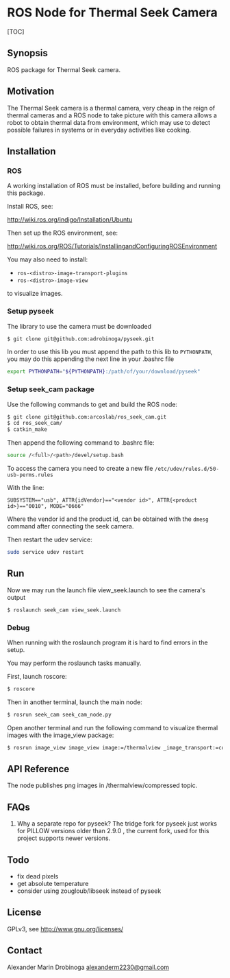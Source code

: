 # ROS Node for Thermal Seek Camera

[TOC]

## Synopsis

ROS package for Thermal Seek camera.

## Motivation

The Thermal Seek camera is a thermal camera, very cheap in the reign of thermal cameras and a ROS node to take picture with this camera allows a robot to obtain thermal data from environment, which may use to detect possible failures in systems or in everyday activities like cooking.

## Installation

### ROS

A working installation of ROS must be installed, before building and running this package.

Install ROS, see:

http://wiki.ros.org/indigo/Installation/Ubuntu

Then set up the ROS environment, see:

http://wiki.ros.org/ROS/Tutorials/InstallingandConfiguringROSEnvironment

You may also need to install:

- `ros-<distro>-image-transport-plugins`
- `ros-<distro>-image-view`

to visualize images.

### Setup pyseek

The library to use the camera must be downloaded

```bash
$ git clone git@github.com:adrobinoga/pyseek.git
```

In order to use this lib you must append the path to this lib to `PYTHONPATH`, you may do this appending the next line in your .bashrc file

```bash
export PYTHONPATH="${PYTHONPATH}:/path/of/your/download/pyseek"
```

### Setup seek_cam package

Use the following commands to get and build the ROS node:

```bash
$ git clone git@github.com:arcoslab/ros_seek_cam.git
$ cd ros_seek_cam/
$ catkin_make
```

Then append the following command to .bashrc file:

```bash
source /<full>/<path>/devel/setup.bash
```

To access the camera you need to create a new file `/etc/udev/rules.d/50-usb-perms.rules`

With the line:

```
SUBSYSTEM=="usb", ATTR{idVendor}=="<vendor id>", ATTR{<product id>}=="0010", MODE="0666"
```

Where the vendor id and the product id, can be obtained with the `dmesg` command after connecting the seek camera.

Then restart the udev service:
```bash
sudo service udev restart
```

## Run

Now we may run the launch file view_seek.launch to see the camera's output

```bash
$ roslaunch seek_cam view_seek.launch
```

### Debug

When running with the roslaunch program it is hard to find errors in the setup.

You may perform the roslaunch tasks manually.

First, launch roscore:

```bash
$ roscore
```

Then in another terminal, launch the main node:

```bash
$ rosrun seek_cam seek_cam_node.py
```

Open another terminal and run the following command to visualize thermal images with the image_view package:

```bash
$ rosrun image_view image_view image:=/thermalview _image_transport:=compressed
```

## API Reference

The node publishes png images in /thermalview/compressed topic.

## FAQs

1. Why a separate repo for pyseek?
The tridge fork for pyseek just works for PILLOW versions older than 2.9.0 , the current fork, used for this project supports newer versions.

## Todo

- fix dead pixels
- get absolute temperature
- consider using zougloub/libseek instead of pyseek

## License

GPLv3, see <http://www.gnu.org/licenses/>

## Contact

Alexander Marin Drobinoga <alexanderm2230@gmail.com>

